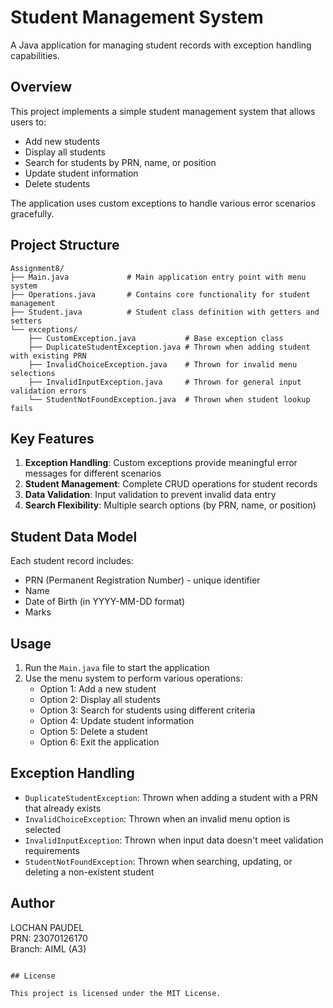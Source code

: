# Student Management System

A Java application for managing student records with exception handling capabilities.

## Overview

This project implements a simple student management system that allows users to:
- Add new students
- Display all students
- Search for students by PRN, name, or position
- Update student information
- Delete students

The application uses custom exceptions to handle various error scenarios gracefully.

## Project Structure

```
Assignment8/
├── Main.java             # Main application entry point with menu system
├── Operations.java       # Contains core functionality for student management
├── Student.java          # Student class definition with getters and setters
└── exceptions/
    ├── CustomException.java           # Base exception class
    ├── DuplicateStudentException.java # Thrown when adding student with existing PRN
    ├── InvalidChoiceException.java    # Thrown for invalid menu selections
    ├── InvalidInputException.java     # Thrown for general input validation errors
    └── StudentNotFoundException.java  # Thrown when student lookup fails
```

## Key Features

1. **Exception Handling**: Custom exceptions provide meaningful error messages for different scenarios
2. **Student Management**: Complete CRUD operations for student records
3. **Data Validation**: Input validation to prevent invalid data entry
4. **Search Flexibility**: Multiple search options (by PRN, name, or position)

## Student Data Model

Each student record includes:
- PRN (Permanent Registration Number) - unique identifier
- Name
- Date of Birth (in YYYY-MM-DD format)
- Marks

## Usage

1. Run the `Main.java` file to start the application
2. Use the menu system to perform various operations:
   - Option 1: Add a new student
   - Option 2: Display all students
   - Option 3: Search for students using different criteria
   - Option 4: Update student information
   - Option 5: Delete a student
   - Option 6: Exit the application

## Exception Handling

- `DuplicateStudentException`: Thrown when adding a student with a PRN that already exists
- `InvalidChoiceException`: Thrown when an invalid menu option is selected
- `InvalidInputException`: Thrown when input data doesn't meet validation requirements
- `StudentNotFoundException`: Thrown when searching, updating, or deleting a non-existent student

## Author

LOCHAN PAUDEL  
PRN: 23070126170  
Branch: AIML (A3)
```

## License

This project is licensed under the MIT License.
